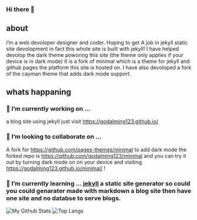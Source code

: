 ### Hi there 👋

## about

I’m a web devoloper designer and coder. Hoping to get A job in jekyll static site devolopment in fact this whole site is built with jekyll! I have helped devolop the dark theme poworing this site (the theme only applies if your device is in dark mode) it is a fork of minimal which is a theme for jekyll and github pages the platform this site is hosted on. I have also devoloped a fork of the cayman theme that adds dark mode support.

## whats happaning

### 🔭 I’m currently working on ...
a blog site using jekyll just visit https://godalming123.github.io/

### 👯 I’m looking to collaborate on ...
A fork for https://github.com/pages-themes/minimal to add dark mode the forked repo is https://github.com/godalming123/minimal and you can try it out by turning    dark mode on on your device and visiting https://godalming123.github.io/minimal/ !

### 🌱 I’m currently learning ... [jekyll](https://jekyllrb.com/) a static site generator so could you could genarater made with markdown a blog site then have one site and no databse to serve blogs.

![My Github Stats](https://github-readme-stats.vercel.app/api?username=godalming123&theme=cobalt)
![Top Langs](https://github-readme-stats.vercel.app/api/top-langs/?username=godalming123&layout=compact&show_icons=true&theme=cobalt)
<!--
**godalming123/godalming123** is a ✨ _special_ ✨ repository because its `README.md` (this file) appears on your GitHub profile.

Here are some ideas to get you started:

- 🔭 I’m currently working on ...
- 🌱 I’m currently learning ...
- 👯 I’m looking to collaborate on ...
- 🤔 I’m looking for help with ...
- 💬 Ask me about ...
- 📫 How to reach me: ...
- 😄 Pronouns: ...
- ⚡ Fun fact: ...
-->
